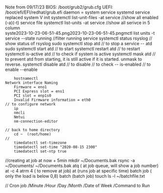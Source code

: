 Note from 09/17/23
    BIOS: /boot/grub2/grub.cfg
    UEFI: /boot/efi/EFI/redhat/grub.efi
    daemon = system service
        systemd service replaced system V init
        systemctl list-unit-files -at service  //show all enabled (-a)(-t) service file
        systemctl list-units -at service   //show all serivce in 5 column   
        syste2023-10-23-06-51-45.png2023-10-23-06-51-45.pngmctl list units -t service --state running  //filter running service
        systemctl status rsyslog  // show status of rsyslog
        sudo systemctl stop atd // to stop a service -- atd
        sudo systemctl start atd // to start
        systemctl restart atd // to restart
        systemctl is-active atd // to check if system is active
        systemctl mask atd // to prevent atd from starting, it is still active if it is started.  unmask to reverse.
        systemctl disable atd // to disable  // to check -- is-enabled // to enable --enable
    
        hostnamectl  
    Network interface Naming
        Firmware = eno1
        PCI Express slot = ens1
        PCI slot = enp1s0
        Invalid Firmware information = eth0
    // to configure network
        ip
        nmcli
        Nmtui
        nm-connection-editor

    // back to home directory
        cd ~  (root/home)
    //
        timedatectl set-timezone
        timedatectl set-time "2020-08-15 2300"
        timedatectl set-ntp true
//creating at job
    at now + 5min
    mkdir ~/Documents.bak 
    rsync -a ~/Documents/ ~/Documents.bak
    atq ( at job queue, will show a job number)
    at -c 4 
    atrm 4 ( to remove at job)
    at (runs job at specific time) batch job ( only the load is below 0,8)
    batch (batch job)
    touch
    ls -l ~/batchfile.txt

// Cron job 
    /Minute /Hour /Day /Month /Date of Week /Command to Run



